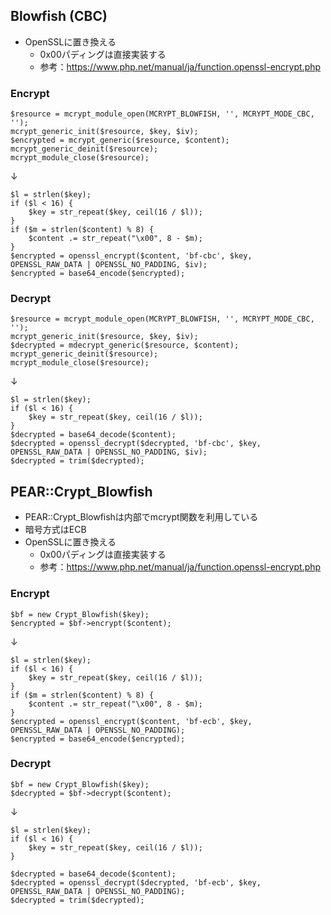 ## Blowfish (CBC)

- OpenSSLに置き換える
  - 0x00パディングは直接実装する
  - 参考：https://www.php.net/manual/ja/function.openssl-encrypt.php

### Encrypt

```
$resource = mcrypt_module_open(MCRYPT_BLOWFISH, '', MCRYPT_MODE_CBC, '');
mcrypt_generic_init($resource, $key, $iv);
$encrypted = mcrypt_generic($resource, $content);
mcrypt_generic_deinit($resource);
mcrypt_module_close($resource);
```
↓
```
$l = strlen($key);
if ($l < 16) {
    $key = str_repeat($key, ceil(16 / $l));
}
if ($m = strlen($content) % 8) {
    $content .= str_repeat("\x00", 8 - $m);
}
$encrypted = openssl_encrypt($content, 'bf-cbc', $key, OPENSSL_RAW_DATA | OPENSSL_NO_PADDING, $iv);
$encrypted = base64_encode($encrypted);
```

### Decrypt

```
$resource = mcrypt_module_open(MCRYPT_BLOWFISH, '', MCRYPT_MODE_CBC, '');
mcrypt_generic_init($resource, $key, $iv);
$decrypted = mdecrypt_generic($resource, $content);
mcrypt_generic_deinit($resource);
mcrypt_module_close($resource);
```
↓
```
$l = strlen($key);
if ($l < 16) {
    $key = str_repeat($key, ceil(16 / $l));
}
$decrypted = base64_decode($content);
$decrypted = openssl_decrypt($decrypted, 'bf-cbc', $key, OPENSSL_RAW_DATA | OPENSSL_NO_PADDING, $iv);
$decrypted = trim($decrypted);
```

## PEAR::Crypt_Blowfish

- PEAR::Crypt_Blowfishは内部でmcrypt関数を利用している
- 暗号方式はECB
- OpenSSLに置き換える
  - 0x00パディングは直接実装する
  - 参考：https://www.php.net/manual/ja/function.openssl-encrypt.php
  
### Encrypt

```
$bf = new Crypt_Blowfish($key);
$encrypted = $bf->encrypt($content);
```
↓
```
$l = strlen($key);
if ($l < 16) {
    $key = str_repeat($key, ceil(16 / $l));
}
if ($m = strlen($content) % 8) {
    $content .= str_repeat("\x00", 8 - $m);
}
$encrypted = openssl_encrypt($content, 'bf-ecb', $key, OPENSSL_RAW_DATA | OPENSSL_NO_PADDING);
$encrypted = base64_encode($encrypted);
```

### Decrypt
```
$bf = new Crypt_Blowfish($key);
$decrypted = $bf->decrypt($content);
```
↓
```
$l = strlen($key);
if ($l < 16) {
    $key = str_repeat($key, ceil(16 / $l));
}

$decrypted = base64_decode($content);
$decrypted = openssl_decrypt($decrypted, 'bf-ecb', $key, OPENSSL_RAW_DATA | OPENSSL_NO_PADDING);
$decrypted = trim($decrypted);
```

